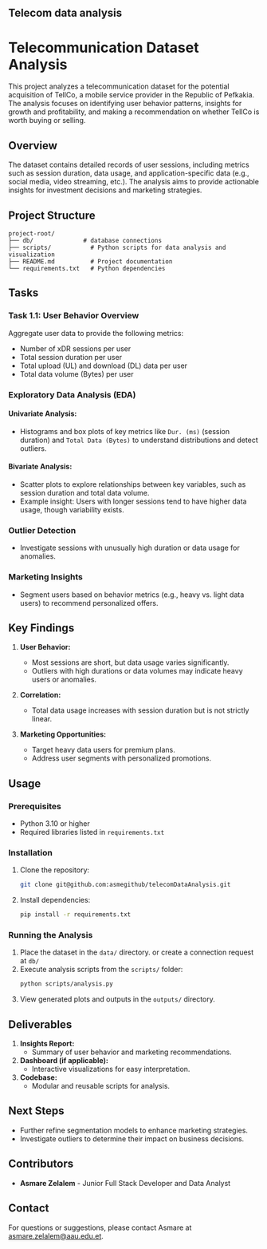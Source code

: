 ## Telecom data analysis 
# Telecommunication Dataset Analysis

This project analyzes a telecommunication dataset for the potential acquisition of TellCo, a mobile service provider in the Republic of Pefkakia. The analysis focuses on identifying user behavior patterns, insights for growth and profitability, and making a recommendation on whether TellCo is worth buying or selling.

## Overview

The dataset contains detailed records of user sessions, including metrics such as session duration, data usage, and application-specific data (e.g., social media, video streaming, etc.). The analysis aims to provide actionable insights for investment decisions and marketing strategies.

## Project Structure

```
project-root/
├── db/              # database connections
├── scripts/           # Python scripts for data analysis and visualization
├── README.md          # Project documentation
└── requirements.txt   # Python dependencies
```

## Tasks

### Task 1.1: User Behavior Overview
Aggregate user data to provide the following metrics:
- Number of xDR sessions per user
- Total session duration per user
- Total upload (UL) and download (DL) data per user
- Total data volume (Bytes) per user

### Exploratory Data Analysis (EDA)

#### Univariate Analysis:
- Histograms and box plots of key metrics like `Dur. (ms)` (session duration) and `Total Data (Bytes)` to understand distributions and detect outliers.

#### Bivariate Analysis:
- Scatter plots to explore relationships between key variables, such as session duration and total data volume.
- Example insight: Users with longer sessions tend to have higher data usage, though variability exists.

### Outlier Detection
- Investigate sessions with unusually high duration or data usage for anomalies.

### Marketing Insights
- Segment users based on behavior metrics (e.g., heavy vs. light data users) to recommend personalized offers.

## Key Findings
1. **User Behavior:**
   - Most sessions are short, but data usage varies significantly.
   - Outliers with high durations or data volumes may indicate heavy users or anomalies.

2. **Correlation:**
   - Total data usage increases with session duration but is not strictly linear.

3. **Marketing Opportunities:**
   - Target heavy data users for premium plans.
   - Address user segments with personalized promotions.

## Usage

### Prerequisites
- Python 3.10 or higher
- Required libraries listed in `requirements.txt`

### Installation
1. Clone the repository:
   ```bash
   git clone git@github.com:asmegithub/telecomDataAnalysis.git
   ```
2. Install dependencies:
   ```bash
   pip install -r requirements.txt
   ```

### Running the Analysis
1. Place the dataset in the `data/` directory. or create a connection request at `db/`
2. Execute analysis scripts from the `scripts/` folder:
   ```bash
   python scripts/analysis.py
   ```
3. View generated plots and outputs in the `outputs/` directory.

## Deliverables
1. **Insights Report:**
   - Summary of user behavior and marketing recommendations.
2. **Dashboard (if applicable):**
   - Interactive visualizations for easy interpretation.
3. **Codebase:**
   - Modular and reusable scripts for analysis.

## Next Steps
- Further refine segmentation models to enhance marketing strategies.
- Investigate outliers to determine their impact on business decisions.

## Contributors
- **Asmare Zelalem** - Junior Full Stack Developer and Data Analyst

## Contact
For questions or suggestions, please contact Asmare at asmare.zelalem@aau.edu.et.
